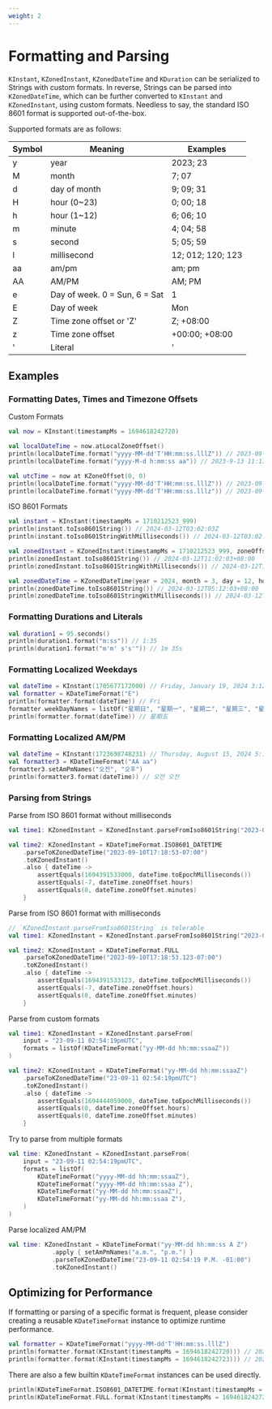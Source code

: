 ```yaml
---
weight: 2
---
```


# Formatting and Parsing

`KInstant`, `KZonedInstant`, `KZonedDateTime` and `KDuration` can be serialized to Strings with custom formats. In reverse, Strings can be parsed into `KZonedDateTime`, which can be further converted to `KInstant` and `KZonedInstant`, using custom formats. Needless to say, the standard ISO 8601 format is supported out-of-the-box.

Supported formats are as follows:

| Symbol | Meaning                       | Examples          |
|--------|-------------------------------|-------------------|
| y      | year                          | 2023; 23          |
| M      | month                         | 7; 07             |
| d      | day of month                  | 9; 09; 31         |
| H      | hour (0~23)                   | 0; 00; 18         |
| h      | hour (1~12)                   | 6; 06; 10         |
| m      | minute                        | 4; 04; 58         |
| s      | second                        | 5; 05; 59         |
| l      | millisecond                   | 12; 012; 120; 123 |
| aa     | am/pm                         | am; pm            |
| AA     | AM/PM                         | AM; PM            |
| e      | Day of week. 0 = Sun, 6 = Sat | 1                 |
| E      | Day of week                   | Mon               |
| Z      | Time zone offset or 'Z'       | Z; +08:00         |
| z      | Time zone offset              | +00:00; +08:00    |
| '      | Literal                       | '                 |

## Examples

### Formatting Dates, Times and Timezone Offsets

Custom Formats

```kotlin
val now = KInstant(timestampMs = 1694618242720)

val localDateTime = now.atLocalZoneOffset()
println(localDateTime.format("yyyy-MM-dd'T'HH:mm:ss.lllZ")) // 2023-09-13T23:17:22.720+08:00
println(localDateTime.format("yyyy-M-d h:mm:ss aa")) // 2023-9-13 11:17:22 pm

val utcTime = now at KZoneOffset(0, 0)
println(localDateTime.format("yyyy-MM-dd'T'HH:mm:ss.lllZ")) // 2023-09-13T15:17:22.720Z
println(localDateTime.format("yyyy-MM-dd'T'HH:mm:ss.lllz")) // 2023-09-13T15:17:22.720+00:00
```

ISO 8601 Formats

```kotlin
val instant = KInstant(timestampMs = 1710212523_999)
println(instant.toIso8601String()) // 2024-03-12T03:02:03Z
println(instant.toIso8601StringWithMilliseconds()) // 2024-03-12T03:02:03.999Z

val zonedInstant = KZonedInstant(timestampMs = 1710212523_999, zoneOffset = KZoneOffset(hours = 8, minutes = 0))
println(zonedInstant.toIso8601String()) // 2024-03-12T11:02:03+08:00
println(zonedInstant.toIso8601StringWithMilliseconds()) // 2024-03-12T11:02:03.999+08:00

val zonedDateTime = KZonedDateTime(year = 2024, month = 3, day = 12, hour = 5, minute = 12, second = 3, millisecond = 999, zoneOffset = KZoneOffset(hours = 8, minutes = 0))
println(zonedDateTime.toIso8601String()) // 2024-03-12T05:12:03+08:00
println(zonedDateTime.toIso8601StringWithMilliseconds()) // 2024-03-12T05:12:03.999+08:00
```

### Formatting Durations and Literals

```kotlin
val duration1 = 95.seconds()
println(duration1.format("m:ss")) // 1:35
println(duration1.format("m'm' s's'")) // 1m 35s
```

### Formatting Localized Weekdays
```kotlin
val dateTime = KInstant(1705677172000) // Friday, January 19, 2024 3:12:52 PM GMT
val formatter = KDateTimeFormat("E")
println(formatter.format(dateTime)) // Fri
formatter.weekDayNames = listOf("星期日", "星期一", "星期二", "星期三", "星期四", "星期五", "星期六")
println(formatter.format(dateTime)) // 星期五
```

### Formatting Localized AM/PM
```kotlin
val dateTime = KInstant(1723698748231) // Thursday, August 15, 2024 5:12:28 AM GMT
val formatter3 = KDateTimeFormat("AA aa")
formatter3.setAmPmNames("오전", "오후")
println(formatter3.format(dateTime)) // 오전 오전
```

### Parsing from Strings

Parse from ISO 8601 format without milliseconds

```kotlin
val time1: KZonedInstant = KZonedInstant.parseFromIso8601String("2023-09-10T17:18:53-07:00")

val time2: KZonedInstant = KDateTimeFormat.ISO8601_DATETIME
    .parseToKZonedDateTime("2023-09-10T17:18:53-07:00")
    .toKZonedInstant()
    .also { dateTime ->
        assertEquals(1694391533000, dateTime.toEpochMilliseconds())
        assertEquals(-7, dateTime.zoneOffset.hours)
        assertEquals(0, dateTime.zoneOffset.minutes)
    }
```

Parse from ISO 8601 format with milliseconds

```kotlin
// `KZonedInstant.parseFromIso8601String` is tolerable
val time1: KZonedInstant = KZonedInstant.parseFromIso8601String("2023-09-10T17:18:53.123-07:00")

val time2: KZonedInstant = KDateTimeFormat.FULL
    .parseToKZonedDateTime("2023-09-10T17:18:53.123-07:00")
    .toKZonedInstant()
    .also { dateTime ->
        assertEquals(1694391533123, dateTime.toEpochMilliseconds())
        assertEquals(-7, dateTime.zoneOffset.hours)
        assertEquals(0, dateTime.zoneOffset.minutes)
    }
```

Parse from custom formats

```kotlin
val time1: KZonedInstant = KZonedInstant.parseFrom(
    input = "23-09-11 02:54:19pmUTC",
    formats = listOf(KDateTimeFormat("yy-MM-dd hh:mm:ssaaZ"))
)

val time2: KZonedInstant = KDateTimeFormat("yy-MM-dd hh:mm:ssaaZ")
    .parseToKZonedDateTime("23-09-11 02:54:19pmUTC")
    .toKZonedInstant()
    .also { dateTime ->
        assertEquals(1694444059000, dateTime.toEpochMilliseconds())
        assertEquals(0, dateTime.zoneOffset.hours)
        assertEquals(0, dateTime.zoneOffset.minutes)
    }
```

Try to parse from multiple formats
```kotlin
val time: KZonedInstant = KZonedInstant.parseFrom(
    input = "23-09-11 02:54:19pmUTC",
    formats = listOf(
        KDateTimeFormat("yyyy-MM-dd hh:mm:ssaaZ"),
        KDateTimeFormat("yyyy-MM-dd hh:mm:ssaa Z"),
        KDateTimeFormat("yy-MM-dd hh:mm:ssaaZ"),
        KDateTimeFormat("yy-MM-dd hh:mm:ssaa Z"),
    )
)
```

Parse localized AM/PM
```kotlin
val time: KZonedInstant = KDateTimeFormat("yy-MM-dd hh:mm:ss A Z")
            .apply { setAmPmNames("a.m.", "p.m.") }
            .parseToKZonedDateTime("23-09-11 02:54:19 P.M. -01:00")
            .toKZonedInstant()
```

## Optimizing for Performance

If formatting or parsing of a specific format is frequent, please consider creating a reusable `KDateTimeFormat` instance to optimize runtime performance.

```kotlin
val formatter = KDateTimeFormat("yyyy-MM-dd'T'HH:mm:ss.lllZ")
println(formatter.format(KInstant(timestampMs = 1694618242720))) // 2023-09-13T23:17:22.720+08:00
println(formatter.format(KInstant(timestampMs = 1694618242723))) // 2023-09-13T23:17:22.723+08:00
```

There are also a few builtin `KDateTimeFormat` instances can be used directly.

```kotlin
println(KDateTimeFormat.ISO8601_DATETIME.format(KInstant(timestampMs = 1694618242720))) // 2023-09-13T23:17:22+08:00
println(KDateTimeFormat.FULL.format(KInstant(timestampMs = 1694618242720))) // 2023-09-13T23:17:22.720+08:00
```
